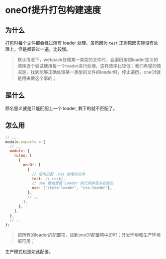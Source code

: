 # oneOf提升打包构建速度

## 为什么

打包时每个文件都会经过所有 loader 处理，虽然因为 `test` 正则原因实际没有处理上，但是都要过一遍。比较慢。

> 默认情况下，webpack处理某一类型的文件时，会遍历按照loader定义的顺序逐个尝试使用每一个loader进行处理，这样效率比较低；我们希望的情况是，找到能够正确处理某一类型的文件的loader时，停止遍历，oneOf就是用来做这个事的；
> 
## 是什么

顾名思义就是只能匹配上一个 loader, 剩下的就不匹配了。

## 怎么用

```javascript
// ……
module.exports = {
  // ……
  module: {
    rules: [
      {
        oneOf: [
          {
            // 用来匹配 .css 结尾的文件
            test: /\.css$/,
            // use 数组里面 Loader 执行顺序是从右到左
            use: ["style-loader", "css-loader"],
          },
          // ……
        ],
      },
    ],
  },
  // ……
};
```
> 把所有的loader的配置项，放到oneOf配置项中即可；开发环境和生产环境都可用；

生产模式也是如此配置。